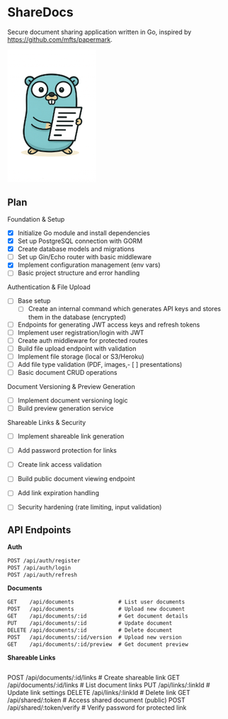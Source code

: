 # ShareDocs

Secure document sharing application written in Go, inspired by https://github.com/mfts/papermark.

<img src="gopher-docs.png" width="200" />

## Plan
Foundation & Setup

- [x] Initialize Go module and install dependencies
- [x] Set up PostgreSQL connection with GORM
- [x] Create database models and migrations
- [ ] Set up Gin/Echo router with basic middleware
- [x] Implement configuration management (env vars)
- [ ] Basic project structure and error handling

Authentication & File Upload
- [ ] Base setup
    - [ ] Create an internal command which generates API keys and stores them in the database (encrypted)
- [ ] Endpoints for generating JWT access keys and refresh tokens
- [ ] Implement user registration/login with JWT
- [ ] Create auth middleware for protected routes
- [ ] Build file upload endpoint with validation
- [ ] Implement file storage (local or S3/Heroku)
- [ ] Add file type validation (PDF, images,- [ ] presentations)
- [ ] Basic document CRUD operations

Document Versioning & Preview Generation

- [ ] Implement document versioning logic
- [ ] Build preview generation service

Shareable Links & Security

- [ ] Implement shareable link generation
- [ ] Add password protection for links
- [ ] Create link access validation
- [ ] Build public document viewing endpoint
- [ ] Add link expiration handling
- [ ] Security hardening (rate limiting, input validation)


## API Endpoints

__Auth__
```
POST /api/auth/register
POST /api/auth/login
POST /api/auth/refresh
```

__Documents__
```
GET    /api/documents              # List user documents
POST   /api/documents              # Upload new document
GET    /api/documents/:id          # Get document details
PUT    /api/documents/:id          # Update document
DELETE /api/documents/:id          # Delete document
POST   /api/documents/:id/version  # Upload new version
GET    /api/documents/:id/preview  # Get document preview
```

__Shareable Links__
```

```
POST   /api/documents/:id/links    # Create shareable link
GET    /api/documents/:id/links    # List document links
PUT    /api/links/:linkId          # Update link settings
DELETE /api/links/:linkId          # Delete link
GET    /api/shared/:token          # Access shared document (public)
POST   /api/shared/:token/verify   # Verify password for protected link
```